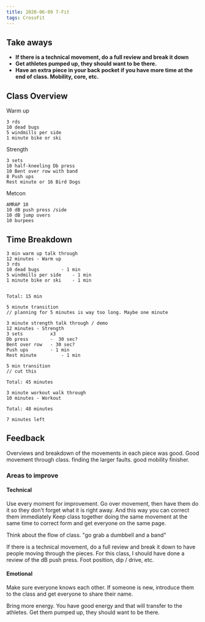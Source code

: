 ```yaml
---
title: 2020-06-09 7-Fit
tags: CrossFit
---
```


## Take aways

- **If there is a technical movement, do a full review and break it down**
- **Get athletes pumped up, they should want to be there.**
- **Have an extra piece in your back pocket if you have more time at the end of class. Mobility, core, etc.**

## Class Overview
Warm up
```
3 rds
10 dead bugs
5 windmills per side
1 minute bike or ski
```

Strength
```
3 sets
10 half-kneeling Db press
10 Bent over row with band
8 Push ups
Rest minute or 16 Bird Dogs
```

Metcon
```
AMRAP 10
10 dB push press /side
10 dB jump overs
10 burpees
```

## Time Breakdown

```
3 min warm up talk through
12 minutes - Warm up
3 rds 
10 dead bugs		- 1 min
5 windmills per side	- 1 min
1 minute bike or ski 	- 1 min


Total: 15 min

5 minute transition 
// planning for 5 minutes is way too long. Maybe one minute

3 minute strength talk through / demo
12 minutes - Strength
3 sets			x3
Db press 		-  30 sec?
Bent over row	- 30 sec?
Push ups		- 1 min
Rest minute 		- 1 min

5 min transition
// cut this

Total: 45 minutes

3 minute workout walk through
10 minutes - Workout

Total: 48 minutes

7 minutes left
```

## Feedback

Overviews and breakdown of the movements in each piece was good.
Good movement through class.
finding the larger faults.
good mobility finisher.

### Areas to improve

#### Technical
Use every moment for improvement.
Go over movement, then have them do it so they don't forget what it is right away.
And this way you can correct them immediately
Keep class together doing the same movement at the same time to correct form and get everyone on the same page.

Think about the flow of class. "go grab a dumbbell and a band"

If there is a technical movement, do a full review and break it down to have people moving through the pieces. For this class, I should have done a review of the dB push press. Foot position, dip / drive, etc.

#### Emotional

Make sure everyone knows each other.
If someone is new, introduce them to the class and get everyone to share their name.

Bring more energy. You have good energy and that will transfer to the athletes.
Get them pumped up, they should want to be there.